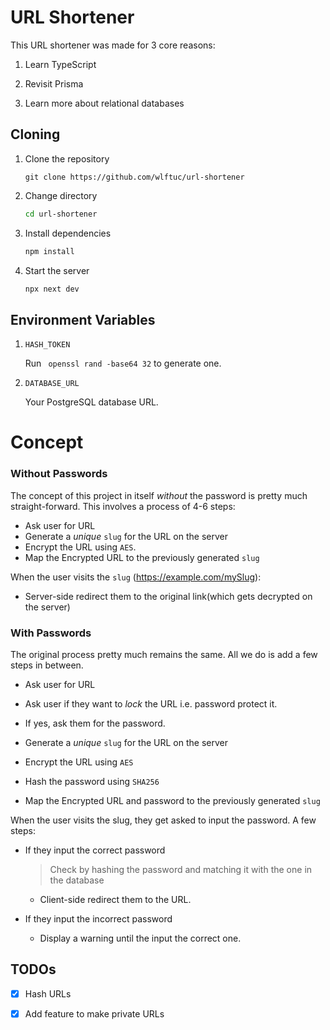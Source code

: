 # URL Shortener



This URL shortener was made for 3 core reasons:

1. Learn TypeScript

2. Revisit Prisma

3. Learn more about relational databases 

## Cloning


1. Clone the repository
    ```git
    git clone https://github.com/wlftuc/url-shortener
    ```
2. Change directory
    ```bash
    cd url-shortener
    ```
3. Install dependencies
    ```bash
    npm install 
    ```

4. Start the server
    ```bash    
    npx next dev
    ```


## Environment Variables

1. `HASH_TOKEN` 

    Run ` openssl rand -base64 32` to generate one.

2. `DATABASE_URL`

    Your PostgreSQL database URL.

# Concept 


### Without Passwords
The concept of this project in itself *without* the password is pretty much straight-forward. This involves a process of 4-6 steps:

* Ask user for URL
* Generate a *unique* `slug` for the URL on the server
* Encrypt the URL using `AES`.
* Map the Encrypted URL to the previously generated `slug`

When the user visits the `slug` (https://example.com/mySlug):

* Server-side redirect them to the original link(which gets decrypted on the server)



### With Passwords

The original process pretty much remains the same. All we do is add a few steps in between.

* Ask user for URL
* Ask user if they want to *lock* the URL i.e. password protect it.
* If yes, ask them for the password.

* Generate a *unique* `slug` for the URL on the server
* Encrypt the URL using `AES`
* Hash the password using `SHA256`
* Map the Encrypted URL and password to the previously generated `slug` 

When the user visits the slug, they get asked to input the password. A few steps:

* If they input the correct password
    
    > Check by hashing the password and matching it with the one in the database
    * Client-side redirect them to the URL.
* If they input the incorrect password
    * Display a warning until the input the correct one.



## TODOs

- [x] Hash URLs
- [x] Add feature to make private URLs


